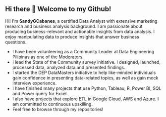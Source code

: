 ## Hi there 👋  Welcome to my Github!


Hi! I'm **SandyGCabanes**, a certified Data Analyst with extensive marketing research and business analysis background.  I am passionate about producing business-relevant and actionable insights from data analysis.  I enjoy manipulating data to produce insights that answer business questions.   

- I have been volunteering as a Community Leader at Data Engineering Pilipinas as one of the Moderators.
- I lead the State of the Community survey initiative. I designed, launched, processed data, analyzed data and presented findings.
- I started the DEP DataMasters initiative to help like-minded individuals gain confidence in presenting data-related topics, as well as gain mock interview experience.
- I have finished many projects that use Python, Tableau, R, Power BI, SQL and Power query for Excel.
- I also have projects that explore ETL in Google Cloud, AWS and Azure.  I am committed to continuous upskilling.
- Feel free to browse through my repositories!

